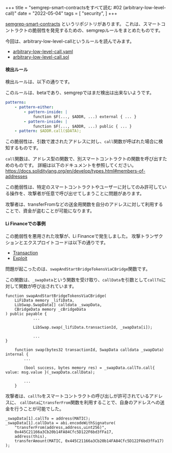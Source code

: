 +++
title = "semgrep-smart-contractsをすべて読む #02 (arbitrary-low-level-call)"
date = "2022-05-04"
tags = [
    "security",
]
+++

[semgrep-smart-contracts](https://github.com/Raz0r/semgrep-smart-contracts) というリポジトリがあります。
これは、スマートコントラクトの脆弱性を発見するための、semgrepルールをまとめたものです。

今回は、arbitrary-low-level-callというルールを読んでみます。

- [arbitrary-low-level-call.yaml](https://github.com/Raz0r/semgrep-smart-contracts/blob/master/solidity/arbitrary-low-level-call.yaml)
- [arbitrary-low-level-call.sol](https://github.com/Raz0r/semgrep-smart-contracts/blob/master/solidity/arbitrary-low-level-call.sol)

#### 検出ルール

検出ルールは、以下の通りです。

このルールは、betaであり、semgrepではまだ検出は出来ないようです。

```yaml
patterns:
    - pattern-either:
        - pattern-inside: |
            function $F(..., $ADDR, ...) external { ... }
        - pattern-inside: |
            function $F(..., $ADDR, ...) public { ... }
    - pattern: $ADDR.call($DATA);
```

この脆弱性は、引数で渡されたアドレスに対し、`call`関数が呼ばれた場合に検知するものです。

`call`関数は、アドレス型の関数で、別スマートコントラクトの関数を呼び出すためのものです。
詳細は以下のドキュメントを参照してください。
https://docs.soliditylang.org/en/develop/types.html#members-of-addresses

この脆弱性は、特定のスマートコントラクトやユーザーに対してのみ許可している操作を、攻撃者が任意で呼び出せてしまうことに問題があります。

攻撃者は、transferFromなどの送金用関数を自分のアドレスに対して利用することで、資金が盗むことが可能になります。

#### Li Financeでの事例

この脆弱性を悪用された攻撃が、Li Financeで発生しました。
攻撃トランザクションとエクスプロイトコードは以下の通りです。

- [Transaction](https://versatile.blocksecteam.com/tx/eth/0x4b4143cbe7f5475029cf23d6dcbb56856366d91794426f2e33819b9b1aac4e96)
- [Exploit](https://github.com/PwnedNoMore/postmortem/tree/main/2022/lifi)

問題が起こったのは、`swapAndStartBridgeTokensViaCBridge`関数です。

この関数は、`_swapData`という関数を受け取り、`callData`を引数として`callTo`に対して関数が呼び出されています。

```solidity
function swapAndStartBridgeTokensViaCBridge(
    LiFiData memory _lifiData,
    LibSwap.SwapData[] calldata _swapData,
    CBridgeData memory _cBridgeData
) public payable {
            ...

            LibSwap.swap(_lifiData.transactionId, _swapData[i]);

            ...
}
```

```solidity
    function swap(bytes32 transactionId, SwapData calldata _swapData) internal {
        ...

        (bool success, bytes memory res) = _swapData.callTo.call{ value: msg.value }(_swapData.callData);

        ...
    }
```

攻撃者は、`callTo`をスマートコントラクトの呼び出しが許可されているアドレスに、
`callData`に`transferFrom`関数を利用することで、自身のアドレスへの送金を行うことが可能でした。

```solidity
_swapData[1].callTo = address(MATIC);
_swapData[1].callData = abi.encodeWithSignature(
    "transferFrom(address,address,uint256)",
    0x445C21166a3Cb20b14FA84Cfc5D122F6bd3fFa17,
    address(this),
    transferAmount(MATIC, 0x445C21166a3Cb20b14FA84Cfc5D122F6bd3fFa17)
);
```
